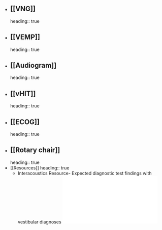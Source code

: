- ## [[VNG]]
  heading:: true
- ## [[VEMP]]
  heading:: true
- ## [[Audiogram]]
  heading:: true
- ## [[vHIT]]
  heading:: true
- ## [[ECOG]]
  heading:: true
- ## [[Rotary chair]]
  heading:: true
- [[Resources]]
  heading:: true
	- Interacoustics Resource- Expected diagnostic test findings with vestibular diagnoses ![Interacoustics Test Findings with Vestibular Diagnoses.pdf](../assets/Interacoustics_Test_Findings_with_Vestibular_Diagnoses_1639518270575_0.pdf)